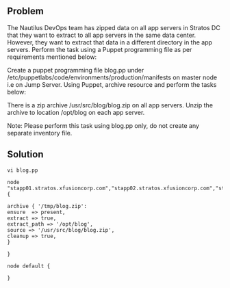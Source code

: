 ## Problem

The Nautilus DevOps team has zipped data on all app servers in Stratos DC that they want to extract to all app servers in the same data center. However, they want to extract that data in a different directory in the app servers. Perform the task using a Puppet programming file as per requirements mentioned below:

Create a puppet programming file blog.pp under /etc/puppetlabs/code/environments/production/manifests on master node i.e on Jump Server. Using Puppet, archive resource and perform the tasks below:

There is a zip archive /usr/src/blog/blog.zip on all app servers. Unzip the archive to location /opt/blog on each app server.

Note: Please perform this task using blog.pp only, do not create any separate inventory file.


## Solution

```
vi blog.pp
```


```
node "stapp01.stratos.xfusioncorp.com","stapp02.stratos.xfusioncorp.com","stapp03.stratos.xfusioncorp.com"
{

archive { '/tmp/blog.zip':
ensure  => present,
extract => true,
extract_path => '/opt/blog',
source => '/usr/src/blog/blog.zip',
cleanup => true,
}

}

node default {

}

```
